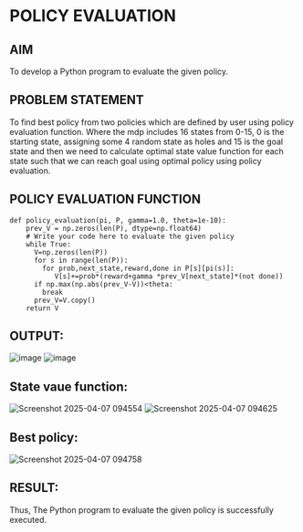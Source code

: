 # POLICY EVALUATION

## AIM
To develop a Python program to evaluate the given policy.
## PROBLEM STATEMENT
To find best policy from two policies which are defined by user using policy evaluation function. Where the mdp includes 16 states from 0-15, 0 is the starting state, assigning some 4 random state as holes and 15 is the goal state and then we need to calculate optimal state value function for each state such that we can reach goal using optimal policy using policy evaluation.
## POLICY EVALUATION FUNCTION
```
def policy_evaluation(pi, P, gamma=1.0, theta=1e-10):
    prev_V = np.zeros(len(P), dtype=np.float64)
    # Write your code here to evaluate the given policy
    while True:
      V=np.zeros(len(P))
      for s in range(len(P)):
        for prob,next_state,reward,done in P[s][pi(s)]:
           V[s]+=prob*(reward+gamma *prev_V[next_state]*(not done))
      if np.max(np.abs(prev_V-V))<theta:
        break
      prev_V=V.copy()
    return V
```
## OUTPUT:
![image](https://github.com/user-attachments/assets/7d20c191-9faa-42a7-87df-279e52bcb568)
![image](https://github.com/user-attachments/assets/da5fd164-a00f-4fa2-b567-2c70b0260fd1)
## State vaue function:
![Screenshot 2025-04-07 094554](https://github.com/user-attachments/assets/f101f789-495c-452f-b5d6-d5d4791df51e)
![Screenshot 2025-04-07 094625](https://github.com/user-attachments/assets/193cc5db-37e3-402a-9ccd-2fd599cc3631)

## Best policy:
![Screenshot 2025-04-07 094758](https://github.com/user-attachments/assets/9d318176-11dd-4385-b605-8e7ba25d0f9c)


## RESULT:

Thus, The Python program to evaluate the given policy is successfully executed.

